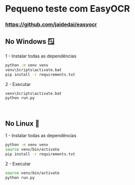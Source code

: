 # Pequeno teste com EasyOCR
### https://github.com/jaidedai/easyocr


## No Windows 🪟
1 - Instalar todas as dependências
```bash
python -m venv venv
venv\Scripts\activate.bat
pip install -r requirements.txt
```

2 - Executar
```bash
venv\Scripts\activate.bat
python run.py
```

<br>

## No Linux 🐧
1 - Instalar todas as dependências
```bash
python -m venv venv
source venv/bin/activate
pip install -r requirements.txt
```

2 - Executar
```bash
source venv/bin/activate
python run.py
```
